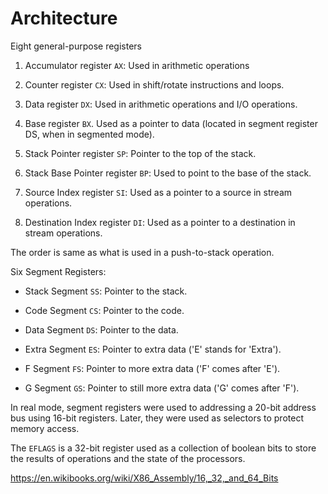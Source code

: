 # Architecture

Eight general-purpose registers

1. Accumulator register `AX`: Used in arithmetic operations

2. Counter register `CX`: Used in shift/rotate instructions and loops.

3. Data register `DX`: Used in arithmetic operations and I/O operations.

4. Base register `BX`. Used as a pointer to data (located in segment register DS, when in segmented mode).

5. Stack Pointer register `SP`: Pointer to the top of the stack.

6. Stack Base Pointer register `BP`: Used to point to the base of the stack.

7. Source Index register `SI`: Used as a pointer to a source in stream operations.

8. Destination Index register `DI`: Used as a pointer to a destination in stream operations.

The order is same as what is used in a push-to-stack operation.

Six Segment Registers:

- Stack Segment `SS`: Pointer to the stack.

- Code Segment `CS`: Pointer to the code.

- Data Segment `DS`: Pointer to the data.

- Extra Segment `ES`: Pointer to extra data ('E' stands for 'Extra').

- F Segment `FS`: Pointer to more extra data ('F' comes after 'E').

- G Segment `GS`: Pointer to still more extra data ('G' comes after 'F').

In real mode, segment registers were used to addressing a 20-bit address bus using 16-bit registers. Later, they were used as selectors to protect memory access.

The `EFLAGS` is a 32-bit register used as a collection of boolean bits to store the results of operations and the state of the processors.

https://en.wikibooks.org/wiki/X86_Assembly/16,_32,_and_64_Bits
